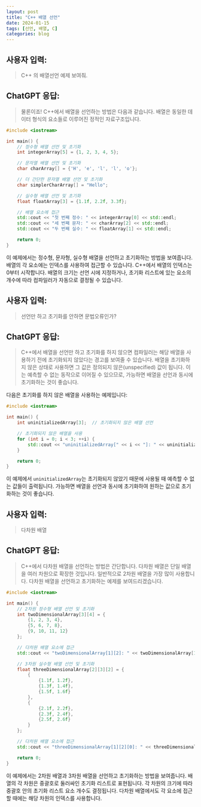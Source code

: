```yaml
---
layout: post
title: "C++ 배열 선언"
date: 2024-01-15
tags: [선언, 배열, C]
categories: blog
---
```


## 사용자 입력:
> C++ 의 배열선언 예제 보여줘.

## ChatGPT 응답:
> 물론이죠! C++에서 배열을 선언하는 방법은 다음과 같습니다. 배열은 동일한 데이터 형식의 요소들로 이루어진 정적인 자료구조입니다.

```cpp
#include <iostream>

int main() {
    // 정수형 배열 선언 및 초기화
    int integerArray[5] = {1, 2, 3, 4, 5};

    // 문자열 배열 선언 및 초기화
    char charArray[] = {'H', 'e', 'l', 'l', 'o'};

    // 더 간단한 문자열 배열 선언 및 초기화
    char simplerCharArray[] = "Hello";

    // 실수형 배열 선언 및 초기화
    float floatArray[3] = {1.1f, 2.2f, 3.3f};

    // 배열 요소에 접근
    std::cout << "첫 번째 정수: " << integerArray[0] << std::endl;
    std::cout << "세 번째 문자: " << charArray[2] << std::endl;
    std::cout << "두 번째 실수: " << floatArray[1] << std::endl;

    return 0;
}
```

이 예제에서는 정수형, 문자형, 실수형 배열을 선언하고 초기화하는 방법을 보여줍니다. 배열의 각 요소에는 인덱스를 사용하여 접근할 수 있습니다. C++에서 배열의 인덱스는 0부터 시작합니다. 배열의 크기는 선언 시에 지정하거나, 초기화 리스트에 있는 요소의 개수에 따라 컴파일러가 자동으로 결정될 수 있습니다.

## 사용자 입력:
> 선언만 하고 초기화를 안하면 문법오류인가?

## ChatGPT 응답:
> C++에서 배열을 선언만 하고 초기화를 하지 않으면 컴파일러는 해당 배열을 사용하기 전에 초기화되지 않았다는 경고를 보여줄 수 있습니다. 배열을 초기화하지 않은 상태로 사용하면 그 값은 정의되지 않은(unspecified) 값이 됩니다. 이는 예측할 수 없는 동작으로 이어질 수 있으므로, 가능하면 배열을 선언과 동시에 초기화하는 것이 좋습니다.

다음은 초기화를 하지 않은 배열을 사용하는 예제입니다:

```cpp
#include <iostream>

int main() {
    int uninitializedArray[3];  // 초기화되지 않은 배열 선언

    // 초기화되지 않은 배열을 사용
    for (int i = 0; i < 3; ++i) {
        std::cout << "uninitializedArray[" << i << "]: " << uninitializedArray[i] << std::endl;
    }

    return 0;
}
```

이 예제에서 `uninitializedArray`는 초기화되지 않았기 때문에 사용될 때 예측할 수 없는 값들이 출력됩니다. 가능하면 배열을 선언과 동시에 초기화하여 원하는 값으로 초기화하는 것이 좋습니다.

## 사용자 입력:
> 다차원 배열

## ChatGPT 응답:
> C++에서 다차원 배열을 선언하는 방법은 간단합니다. 다차원 배열은 단일 배열을 여러 차원으로 확장한 것입니다. 일반적으로 2차원 배열을 가장 많이 사용합니다. 다차원 배열을 선언하고 초기화하는 예제를 보여드리겠습니다.

```cpp
#include <iostream>

int main() {
    // 2차원 정수형 배열 선언 및 초기화
    int twoDimensionalArray[3][4] = {
        {1, 2, 3, 4},
        {5, 6, 7, 8},
        {9, 10, 11, 12}
    };

    // 다차원 배열 요소에 접근
    std::cout << "twoDimensionalArray[1][2]: " << twoDimensionalArray[1][2] << std::endl;

    // 3차원 실수형 배열 선언 및 초기화
    float threeDimensionalArray[2][3][2] = {
        {
            {1.1f, 1.2f},
            {1.3f, 1.4f},
            {1.5f, 1.6f}
        },
        {
            {2.1f, 2.2f},
            {2.3f, 2.4f},
            {2.5f, 2.6f}
        }
    };

    // 다차원 배열 요소에 접근
    std::cout << "threeDimensionalArray[1][2][0]: " << threeDimensionalArray[1][2][0] << std::endl;

    return 0;
}
```

이 예제에서는 2차원 배열과 3차원 배열을 선언하고 초기화하는 방법을 보여줍니다. 배열의 각 차원은 중괄호로 둘러싸인 초기화 리스트로 표현됩니다. 각 차원의 크기에 따라 중괄호 안의 초기화 리스트 요소 개수도 결정됩니다. 다차원 배열에서도 각 요소에 접근할 때에는 해당 차원의 인덱스를 사용합니다.

